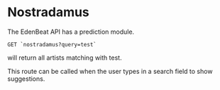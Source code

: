 # Nostradamus

The EdenBeat API has a prediction module.
```
GET `nostradamus?query=test`
```

will return all artists matching with test.

This route can be called when the user types in a search field to show suggestions.